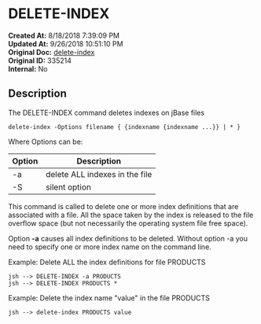# DELETE-INDEX

**Created At:** 8/18/2018 7:39:09 PM  
**Updated At:** 9/26/2018 10:51:10 PM  
**Original Doc:** [delete-index](https://docs.jbase.com/48152-indexes/delete-index)  
**Original ID:** 335214  
**Internal:** No  


## Description 

The DELETE-INDEX command deletes indexes on jBase files

```
delete-index -Options filename { {indexname {indexname ...}} | * }
```

Where Options can be:




| Option<br> | Description<br> |
| --- | --- |
| -a<br> | delete ALL indexes in the file<br> |
| -S<br> | silent option<br> |




This command is called to delete one or more index definitions that are associated with a file. All the space taken by the index is released to the file overflow space (but not necessarily the operating system file free space).

Option **-a** causes all index definitions to be deleted. Without option -a you need to specify one or more index name on the command line.

Example: Delete ALL the index definitions for file PRODUCTS

```
jsh --> DELETE-INDEX -a PRODUCTS
jsh --> DELETE-INDEX PRODUCTS *
```

Example: Delete the index name "value" in the file PRODUCTS

```
jsh --> delete-index PRODUCTS value
```
